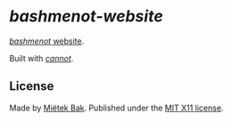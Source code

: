 _bashmenot-website_
===================

[_bashmenot_ website](http://bashmenot.mietek.io/).

Built with [_cannot_](http://cannot.mietek.io/).


License
-------

Made by [Miëtek Bak](http://mietek.io/).  Published under the [MIT X11 license](http://bashmenot.mietek.io/license/).
